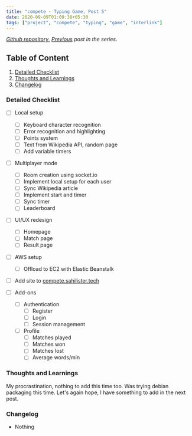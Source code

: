 ```yaml
---
title: "compete - Typing Game, Post 5"
date: 2020-09-09T01:09:38+05:30
tags: ["project", "compete", "typing", "game", "interlink"]
---
```


 _[Github repository](https://github.com/sahilister/compete)_, 
 _[Previous](/2020/08/compete-typing-game-post-4/) post in the series_.	


## Table of Content

1. [Detailed Checklist](#detailed-checklist)
2. [Thoughts and Learnings](#thoughts-and-learnings)
3. [Changelog](#changelog)

### Detailed Checklist

- [ ] Local setup
	- [ ] Keyboard character recognition
	- [ ] Error recognition and highlighting	
	- [ ] Points system
	- [ ] Text from Wikipedia API, random page
	- [ ] Add variable timers

- [ ] Multiplayer mode
	- [ ] Room creation using socket.io
	- [ ] Implement local setup for each user
	- [ ] Sync Wikipedia article
	- [ ] Implement start and timer
	- [ ] Sync timer
	- [ ] Leaderboard

- [ ] UI/UX redesign
	- [ ] Homepage
	- [ ] Match page
	- [ ] Result page

- [ ] AWS setup
	- [ ] Offload to EC2 with Elastic Beanstalk

- [ ] Add site to [compete.sahilister.tech]() 

- [ ] Add-ons
	- [ ] Authentication
		- [ ] Register
		- [ ] Login
		- [ ] Session management

	- [ ] Profile
		- [ ] Matches played
		- [ ] Matches won
		- [ ] Matches lost
		- [ ] Average words/min 

### Thoughts and Learnings

My procrastination, nothing to add this time too. Was trying debian packaging this time. Let's again hope, I have something to add in the next post.

### Changelog

- Nothing


